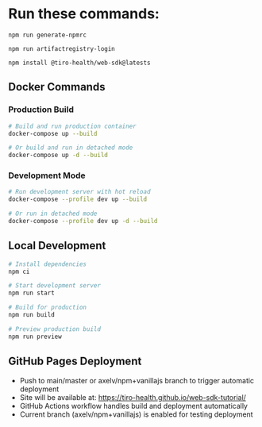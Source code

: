 # Run these commands:

`npm run generate-npmrc`

`npm run artifactregistry-login`

`npm install @tiro-health/web-sdk@latests`

## Docker Commands

### Production Build
```bash
# Build and run production container
docker-compose up --build

# Or build and run in detached mode
docker-compose up -d --build
```

### Development Mode
```bash
# Run development server with hot reload
docker-compose --profile dev up --build

# Or run in detached mode
docker-compose --profile dev up -d --build
```

## Local Development
```bash
# Install dependencies
npm ci

# Start development server
npm run start

# Build for production
npm run build

# Preview production build
npm run preview
```

## GitHub Pages Deployment
- Push to main/master or axelv/npm+vanillajs branch to trigger automatic deployment
- Site will be available at: https://tiro-health.github.io/web-sdk-tutorial/
- GitHub Actions workflow handles build and deployment automatically
- Current branch (axelv/npm+vanillajs) is enabled for testing deployment
